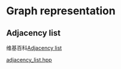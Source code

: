 # Graph representation



## Adjacency list

维基百科[Adjacency list](https://en.wikipedia.org/wiki/Adjacency_list)

[adjacency_list.hpp](https://github.com/boostorg/graph/blob/develop/include/boost/graph/adjacency_list.hpp)